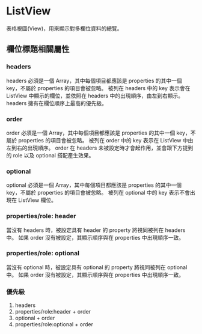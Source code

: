 # ListView

表格視圖(View)，用來顯示對多欄位資料的總覽。

## 欄位標題相關屬性

### headers
headers 必須是一個 Array，其中每個項目都應該是 properties 的其中一個 key，不屬於 properties 的項目會被忽略。
被列在 headers 中的 key 表示會在 ListView 中顯示的欄位，並依照在 headers 中的出現順序，由左到右顯示。
headers 擁有在欄位順序上最高的優先級。

### order
order 必須是一個 Array，其中每個項目都應該是 properties 的其中一個 key，不屬於 properties 的項目會被忽略。
被列在 order 中的 key 表示在 ListView 中由左到右的出現順序。
order 在 headers 未被設定時才會起作用，並會跟下方提到的 role 以及 optional 搭配產生效果。

### optional
optional 必須是一個 Array，其中每個項目都應該是 properties 的其中一個 key，不屬於 properties 的項目會被忽略。
被列在 optional 中的 key 表示不會出現在 ListView 欄位。

### properties/role: header
當沒有 headers 時，被設定具有 header 的 property 將視同被列在 headers 中。
如果 order 沒有被設定，其顯示順序與在 properties 中出現順序一致。

### properties/role: optional
當沒有 optional 時，被設定具有 optional 的 property 將視同被列在 optional 中。
如果 order 沒有被設定，其顯示順序與在 properties 中出現順序一致。

### 優先級
 1. headers
 2. properties/role:header + order
 3. optional + order
 4. properties/role:optional + order
